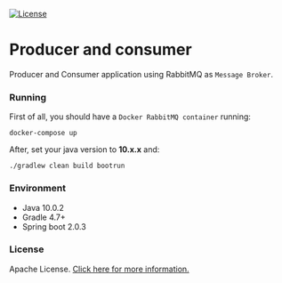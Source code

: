[![License](https://img.shields.io/badge/License-Apache%202.0-blue.svg)](https://opensource.org/licenses/Apache-2.0)

# Producer and consumer

Producer and Consumer application using RabbitMQ as `Message Broker`.

### Running

First of all, you should have a `Docker RabbitMQ container` running: 

```
docker-compose up
```

After, set your java version to **10.x.x** and: 

```
./gradlew clean build bootrun
```

### Environment

- Java 10.0.2
- Gradle 4.7+
- Spring boot 2.0.3

### License
Apache License. [Click here for more information.](LICENSE)